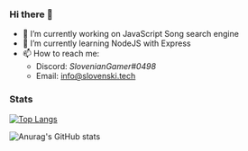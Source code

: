 ### Hi there 👋

- 🔭 I’m currently working on JavaScript Song search engine
- 🌱 I’m currently learning NodeJS with Express
- 📫 How to reach me: 
   - Discord: *SlovenianGamer#0498*
   - Email: info@slovenski.tech
 
### Stats

[![Top Langs](https://github-readme-stats.vercel.app/api/top-langs/?username=RealSlovenianGamer&layout=compact)](https://github.com/anuraghazra/github-readme-stats)

![Anurag's GitHub stats](https://github-readme-stats.vercel.app/api?username=RealSlovenianGamer&show_icons=true&theme=radical&hide=prs,contribs)
